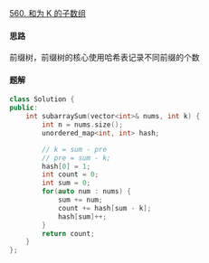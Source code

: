 [560. 和为 K 的子数组](https://leetcode.cn/problems/subarray-sum-equals-k)

#### 思路

前缀树，前缀树的核心使用哈希表记录不同前缀的个数

#### 题解

```c++
class Solution {
public:
    int subarraySum(vector<int>& nums, int k) {
        int n = nums.size();
        unordered_map<int, int> hash;

        // k = sum - pre
        // pre = sum - k;
        hash[0] = 1;
        int count = 0;
        int sum = 0;
        for(auto num : nums) {
            sum += num;
            count += hash[sum - k];
            hash[sum]++;
        }
        return count;
    }
};
```

